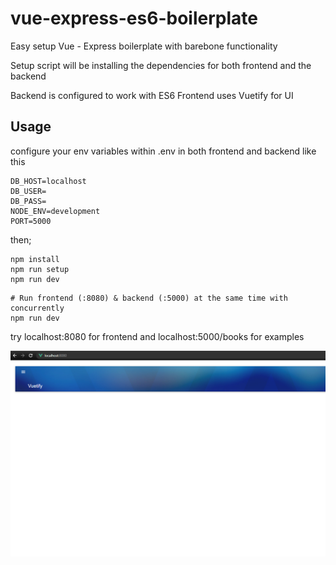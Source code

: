 # vue-express-es6-boilerplate

Easy setup Vue - Express boilerplate with barebone functionality

Setup script will be installing the dependencies for both frontend and the backend

Backend is configured to work with ES6
Frontend uses Vuetify for UI

## Usage

configure your env variables within .env in both frontend and backend
like this

```
DB_HOST=localhost
DB_USER=
DB_PASS=
NODE_ENV=development
PORT=5000
```

then;

```
npm install
npm run setup
npm run dev
```

```
# Run frontend (:8080) & backend (:5000) at the same time with concurrently
npm run dev
```

try localhost:8080 for frontend and localhost:5000/books for examples

![alt text](https://github.com/grknylmz/vue-express-es6-boilerplate/blob/main/screenshot.png?raw=true)
